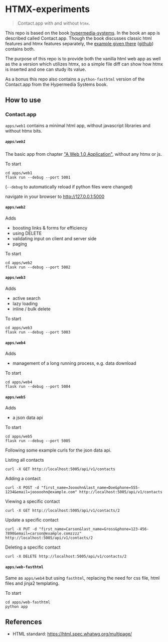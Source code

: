 # HTMX-experiments
> Contact.app with and without `htmx`.

This repo is based on the book [hypermedia-systems](https://hypermedia.systems/). In the book an app is described called Contact.app. Though the book discusses classic html features and htmx features separately, the [example given there](https://hypermedia.systems/a-web-1-0-application/) ([github](https://github.com/bigskysoftware/contact-app)) contains both.

The purpose of this repo is to provide both the vanilla html web app as well as the a version which utilizes htmx, so a simple file diff can show how htmx is inserted and one can study its value.

As a bonus this repo also contains a `python-fasthtml` version of the Contact.app from the Hypermedia Systems book.

## How to use

### Contact.app

`apps/web1` contains a minimal html app, without javascript libraries and without htmx bits.

##### `apps/web1`

The basic app from chapter ["A Web 1.0 Application"](https://hypermedia.systems/a-web-1-0-application/), without any htmx or js.

To start

    cd apps/web1
    flask run --debug --port 5001

(`--debug` to automatically reload if python files were changed)

navigate in your browser to http://127.0.0.1:5000

#### `apps/web2`

Adds

* boosting links & forms for efficiency
* using DELETE
* validating input on client and server side
* paging

To start

    cd apps/web2
    flask run --debug --port 5002

#### `apps/web3`

Adds

* active search
* lazy loading
* inline / bulk delete

To start

    cd apps/web3
    flask run --debug --port 5003

#### `apps/web4`

Adds

* management of a long running process, e.g. data download

To start

    cd apps/web4
    flask run --debug --port 5004

#### `apps/web5`


Adds

* a json data api

To start

    cd apps/web5
    flask run --debug --port 5005

Following some example curls for the json data api.

Listing all contacts

    curl -X GET http://localhost:5005/api/v1/contacts

Adding a contact

    curl -X POST -d "first_name=Joooohn&last_name=Doe&phone=555-1234&email=jooooohn@example.com" http://localhost:5005/api/v1/contacts

Viewing a specific contact

    curl -X GET http://localhost:5005/api/v1/contacts/2

Update a specific contact

    curl -X PUT -d "first_name=Carson&last_name=Gross&phone=123-456-7890&email=carson@example.comzzzz" http://localhost:5005/api/v1/contacts/2

Deleting a specific contact

    curl -X DELETE http://localhost:5005/api/v1/contacts/2

#### `apps/web-fasthtml`

Same as `apps/web4` but using `fasthtml`, replacing the need for css file, html files and jinja2 templating.

To start

    cd apps/web-fasthtml
    python app

## References
* HTML standard: https://html.spec.whatwg.org/multipage/
